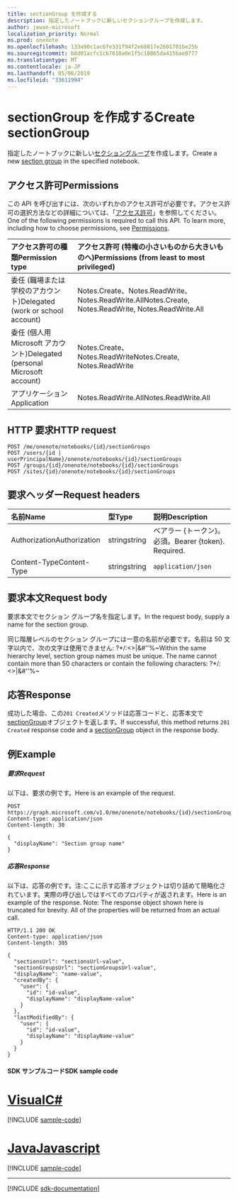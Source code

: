 ```yaml
---
title: sectionGroup を作成する
description: 指定したノートブックに新しいセクショングループを作成します。
author: jewan-microsoft
localization_priority: Normal
ms.prod: onenote
ms.openlocfilehash: 133a90c1ac6fe331f94f2e68817e2601781be25b
ms.sourcegitcommit: b8d01acfc1cb7610a0e1f5c18065da415bae0777
ms.translationtype: MT
ms.contentlocale: ja-JP
ms.lasthandoff: 05/06/2019
ms.locfileid: "33611994"
---
```

# <a name="create-sectiongroup"></a><span data-ttu-id="005ee-103">sectionGroup を作成する</span><span class="sxs-lookup"><span data-stu-id="005ee-103">Create sectionGroup</span></span>

<span data-ttu-id="005ee-104">指定したノートブックに新しい[セクショングループ](../resources/sectiongroup.md)を作成します。</span><span class="sxs-lookup"><span data-stu-id="005ee-104">Create a new [section group](../resources/sectiongroup.md) in the specified notebook.</span></span>
## <a name="permissions"></a><span data-ttu-id="005ee-105">アクセス許可</span><span class="sxs-lookup"><span data-stu-id="005ee-105">Permissions</span></span>
<span data-ttu-id="005ee-p101">この API を呼び出すには、次のいずれかのアクセス許可が必要です。アクセス許可の選択方法などの詳細については、「[アクセス許可](/graph/permissions-reference)」を参照してください。</span><span class="sxs-lookup"><span data-stu-id="005ee-p101">One of the following permissions is required to call this API. To learn more, including how to choose permissions, see [Permissions](/graph/permissions-reference).</span></span>

|<span data-ttu-id="005ee-108">アクセス許可の種類</span><span class="sxs-lookup"><span data-stu-id="005ee-108">Permission type</span></span>      | <span data-ttu-id="005ee-109">アクセス許可 (特権の小さいものから大きいものへ)</span><span class="sxs-lookup"><span data-stu-id="005ee-109">Permissions (from least to most privileged)</span></span>              |
|:--------------------|:---------------------------------------------------------|
|<span data-ttu-id="005ee-110">委任 (職場または学校のアカウント)</span><span class="sxs-lookup"><span data-stu-id="005ee-110">Delegated (work or school account)</span></span> | <span data-ttu-id="005ee-111">Notes.Create、Notes.ReadWrite、Notes.ReadWrite.All</span><span class="sxs-lookup"><span data-stu-id="005ee-111">Notes.Create, Notes.ReadWrite, Notes.ReadWrite.All</span></span>    |
|<span data-ttu-id="005ee-112">委任 (個人用 Microsoft アカウント)</span><span class="sxs-lookup"><span data-stu-id="005ee-112">Delegated (personal Microsoft account)</span></span> | <span data-ttu-id="005ee-113">Notes.Create、Notes.ReadWrite</span><span class="sxs-lookup"><span data-stu-id="005ee-113">Notes.Create, Notes.ReadWrite</span></span>    |
|<span data-ttu-id="005ee-114">アプリケーション</span><span class="sxs-lookup"><span data-stu-id="005ee-114">Application</span></span> | <span data-ttu-id="005ee-115">Notes.ReadWrite.All</span><span class="sxs-lookup"><span data-stu-id="005ee-115">Notes.ReadWrite.All</span></span> |

## <a name="http-request"></a><span data-ttu-id="005ee-116">HTTP 要求</span><span class="sxs-lookup"><span data-stu-id="005ee-116">HTTP request</span></span>
<!-- { "blockType": "ignored" } -->
```http
POST /me/onenote/notebooks/{id}/sectionGroups
POST /users/{id | userPrincipalName}/onenote/notebooks/{id}/sectionGroups
POST /groups/{id}/onenote/notebooks/{id}/sectionGroups
POST /sites/{id}/onenote/notebooks/{id}/sectionGroups
```
## <a name="request-headers"></a><span data-ttu-id="005ee-117">要求ヘッダー</span><span class="sxs-lookup"><span data-stu-id="005ee-117">Request headers</span></span>
| <span data-ttu-id="005ee-118">名前</span><span class="sxs-lookup"><span data-stu-id="005ee-118">Name</span></span>       | <span data-ttu-id="005ee-119">型</span><span class="sxs-lookup"><span data-stu-id="005ee-119">Type</span></span> | <span data-ttu-id="005ee-120">説明</span><span class="sxs-lookup"><span data-stu-id="005ee-120">Description</span></span>|
|:---------------|:--------|:----------|
| <span data-ttu-id="005ee-121">Authorization</span><span class="sxs-lookup"><span data-stu-id="005ee-121">Authorization</span></span>  | <span data-ttu-id="005ee-122">string</span><span class="sxs-lookup"><span data-stu-id="005ee-122">string</span></span>  | <span data-ttu-id="005ee-p102">ベアラー {トークン}。必須。</span><span class="sxs-lookup"><span data-stu-id="005ee-p102">Bearer {token}. Required.</span></span> |
| <span data-ttu-id="005ee-125">Content-Type</span><span class="sxs-lookup"><span data-stu-id="005ee-125">Content-Type</span></span> | <span data-ttu-id="005ee-126">string</span><span class="sxs-lookup"><span data-stu-id="005ee-126">string</span></span> | `application/json` |

## <a name="request-body"></a><span data-ttu-id="005ee-127">要求本文</span><span class="sxs-lookup"><span data-stu-id="005ee-127">Request body</span></span>
<span data-ttu-id="005ee-128">要求本文でセクション グループ名を指定します。</span><span class="sxs-lookup"><span data-stu-id="005ee-128">In the request body, supply a name for the section group.</span></span>

<span data-ttu-id="005ee-p103">同じ階層レベルのセクション グループには一意の名前が必要です。名前は 50 文字以内で、次の文字は使用できません: ?\*\/:<>|&#''%~</span><span class="sxs-lookup"><span data-stu-id="005ee-p103">Within the same hierarchy level, section group names must be unique. The name cannot contain more than 50 characters or contain the following characters:  ?\*\/:<>|&#''%~</span></span>

## <a name="response"></a><span data-ttu-id="005ee-131">応答</span><span class="sxs-lookup"><span data-stu-id="005ee-131">Response</span></span>

<span data-ttu-id="005ee-132">成功した場合、この`201 Created`メソッドは応答コードと、応答本文で[sectionGroup](../resources/sectiongroup.md)オブジェクトを返します。</span><span class="sxs-lookup"><span data-stu-id="005ee-132">If successful, this method returns `201 Created` response code and a [sectionGroup](../resources/sectiongroup.md) object in the response body.</span></span>

## <a name="example"></a><span data-ttu-id="005ee-133">例</span><span class="sxs-lookup"><span data-stu-id="005ee-133">Example</span></span>
##### <a name="request"></a><span data-ttu-id="005ee-134">要求</span><span class="sxs-lookup"><span data-stu-id="005ee-134">Request</span></span>
<span data-ttu-id="005ee-135">以下は、要求の例です。</span><span class="sxs-lookup"><span data-stu-id="005ee-135">Here is an example of the request.</span></span>
<!-- {
  "blockType": "request",
  "name": "create_sectiongroup_from_notebook"
}-->
```http
POST https://graph.microsoft.com/v1.0/me/onenote/notebooks/{id}/sectionGroups
Content-type: application/json
Content-length: 30

{
  "displayName": "Section group name"
}
```

##### <a name="response"></a><span data-ttu-id="005ee-136">応答</span><span class="sxs-lookup"><span data-stu-id="005ee-136">Response</span></span>
<span data-ttu-id="005ee-p104">以下は、応答の例です。注:ここに示す応答オブジェクトは切り詰めて簡略化されています。実際の呼び出しではすべてのプロパティが返されます。</span><span class="sxs-lookup"><span data-stu-id="005ee-p104">Here is an example of the response. Note: The response object shown here is truncated for brevity. All of the properties will be returned from an actual call.</span></span>
<!-- {
  "blockType": "response",
  "truncated": true,
  "@odata.type": "microsoft.graph.sectionGroup"
} -->
```http
HTTP/1.1 200 OK
Content-type: application/json
Content-length: 305

{
  "sectionsUrl": "sectionsUrl-value",
  "sectionGroupsUrl": "sectionGroupsUrl-value",
  "displayName": "name-value",
  "createdBy": {
    "user": {
      "id": "id-value",
      "displayName": "displayName-value"
    }
  },
  "lastModifiedBy": {
    "user": {
      "id": "id-value",
      "displayName": "displayName-value"
    }
  }
}
```
#### <a name="sdk-sample-code"></a><span data-ttu-id="005ee-140">SDK サンプルコード</span><span class="sxs-lookup"><span data-stu-id="005ee-140">SDK sample code</span></span>
# <a name="ctabcs"></a>[<span data-ttu-id="005ee-141">Visual</span><span class="sxs-lookup"><span data-stu-id="005ee-141">C#</span></span>](#tab/cs)
[!INCLUDE [sample-code](../includes/create_sectiongroup_from_notebook-Cs-snippets.md)]

# <a name="javascripttabjavascript"></a>[<span data-ttu-id="005ee-142">Java</span><span class="sxs-lookup"><span data-stu-id="005ee-142">Javascript</span></span>](#tab/javascript)
[!INCLUDE [sample-code](../includes/create_sectiongroup_from_notebook-Javascript-snippets.md)]

---

[!INCLUDE [sdk-documentation](../includes/snippets_sdk_documentation_link.md)]

<!-- uuid: 8fcb5dbc-d5aa-4681-8e31-b001d5168d79
2015-10-25 14:57:30 UTC -->
<!-- {
  "type": "#page.annotation",
  "description": "Create SectionGroup",
  "keywords": "",
  "section": "documentation",
  "tocPath": "",
  "suppressions": [
    "Error: /api-reference/v1.0/api/notebook-post-sectiongroups.md:\r\n      BookmarkMissing: '[#tab/cs](C#)'. Did you mean: #c (score: 5)",
    "Error: /api-reference/v1.0/api/notebook-post-sectiongroups.md:\r\n      BookmarkMissing: '[#tab/javascript](Javascript)'. Did you mean: #javascript (score: 4)"
  ]
}-->
